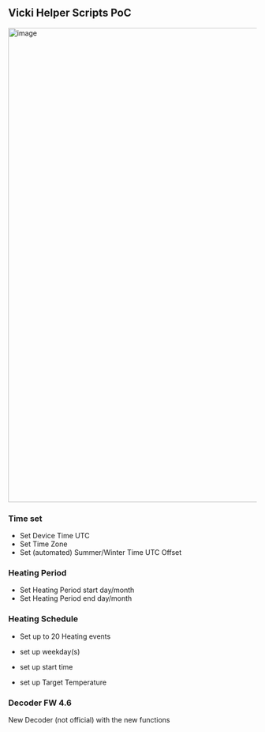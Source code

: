 ## Vicki Helper Scripts PoC


<img width="1280" height="960" alt="image" src="https://github.com/user-attachments/assets/cb0302a9-77b0-494d-9f84-b7c4eda6a282" />


### Time set 
- Set Device Time UTC
- Set Time Zone
- Set (automated) Summer/Winter Time UTC Offset


### Heating Period
- Set Heating Period start day/month
- Set Heating Period end day/month


### Heating Schedule
- Set up to 20 Heating events

- set up weekday(s)
- set up start time
- set up Target Temperature

### Decoder FW 4.6

New Decoder (not official) with the new functions
